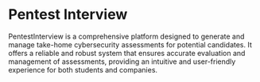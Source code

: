 # Pentest Interview
PentestInterview is a comprehensive platform designed to generate and manage take-home cybersecurity assessments for potential candidates. It offers a reliable and robust system that ensures accurate evaluation and management of assessments, providing an intuitive and user-friendly experience for both students and companies.

